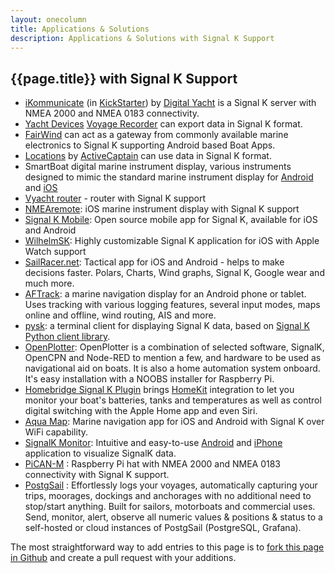 ```yaml
---
layout: onecolumn
title: Applications & Solutions
description: Applications & Solutions with Signal K Support
---
```


## {{page.title}} with Signal K Support

- [iKommunicate](http://ikommunicate.com) (in
  [KickStarter](https://www.kickstarter.com/projects/1689846268/ikommunicate-gateway-enabling-the-internet-of-thin)) by
  [Digital Yacht](http://digitalyacht.co.uk) is a Signal K server with NMEA 2000 and NMEA 0183 connectivity.
- [Yacht Devices](http://www.yachtd.com) [Voyage Recorder](http://www.yachtd.com/products/recorder.html) can export
  data in Signal K format.
- [FairWind](http://fairwind.uniparthenope.it) can act as a gateway from commonly available marine electronics to
  Signal&nbsp;K supporting Android based Boat Apps.
- [Locations](https://activecaptain.com/locations/index.php) by [ActiveCaptain](https://activecaptain.com/index.php) can use data in Signal K format.
- SmartBoat digital marine instrument display, various instruments designed to mimic the standard marine instrument display for [Android](https://play.google.com/store/apps/details?id=com.smartboatnetwork.smartboat) and [iOS](https://itunes.apple.com/us/app/smartboat/id1299526775)
- [Vyacht router](http://vyacht.net/) - router with Signal K support
- [NMEAremote](http://www.zapfware.de/en/products/nmearemote/): iOS marine instrument display with Signal K support
- [Signal K Mobile](https://github.com/itemir/signalk-mobile): Open source mobile app for Signal K, available for iOS and Android
- [WilhelmSK](https://itunes.apple.com/us/app/wilhelmsk/id1150499484?mt=8): Highly customizable Signal K application for iOS with Apple Watch support
- [SailRacer.net](http://sailracer.net): Tactical app for iOS and Android - helps to make decisions faster. Polars, Charts, Wind graphs, Signal K, Google wear and much more.
- [AFTrack](http://afischer-online.de/and/aftrack/): a marine navigation display for an Android phone or tablet. Uses tracking with various logging features, several input modes, maps online and offline, wind routing, AIS and more.
- [pysk](https://github.com/ph1l/pysk): a terminal client for displaying Signal K data, based on [Signal K Python client library](https://github.com/ph1l/python-signalk-client).
- [OpenPlotter](https://openmarine.net/openplotter): OpenPlotter is a combination of selected software, SignalK, OpenCPN and Node-RED to mention a few, and hardware to be used as navigational aid on boats. It is also a home automation system onboard. It's easy installation with a NOOBS installer for Raspberry Pi.
- [Homebridge Signal K Plugin](https://www.npmjs.com/package/homebridge-signalk) brings [HomeKit](https://www.apple.com/ios/home/) integration to let you monitor your boat's batteries, tanks and temperatures as well as control digital switching with the Apple Home app and even Siri.
- [Aqua Map](http://www.globalaquamaps.com): Marine navigation app for iOS and Android with Signal K over WiFi capability.
- [SignalK Monitor](https://www.youtube.com/watch?v=X8VbkD8WYV8): Intuitive and easy-to-use [Android](https://play.google.com/store/apps/details?id=com.belmille.signalkflutter) and [iPhone](https://apps.apple.com/fi/app/signalk-monitor/id1534189860) application to visualize SignalK data.
- [PiCAN-M](http://skpang.co.uk/catalog/picanm-with-nmea-0183-and-nmea-2000-connection-3a-smps-p-1599.html) : Raspberry Pi hat with NMEA 2000 and NMEA 0183 connectivity with Signal K support.
- [PostgSail](https://iot.openplotter.cloud/) : Effortlessly logs your voyages, automatically capturing your trips, moorages, dockings and anchorages with no additional need to stop/start anything. Built for sailors, motorboats and commercial uses. Send, monitor, alert, observe all numeric values & positions & status to a self-hosted or cloud instances of PostgSail (PostgreSQL, Grafana).


The most straightforward way to add entries to this page is to
[fork this page in Github](https://github.com/SignalK/signalk.github.io/blob/master/solutions.md) and
create a pull request with your additions.
